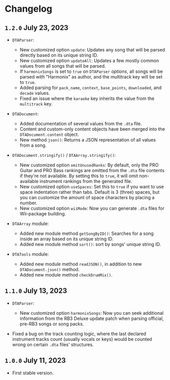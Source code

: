 # Changelog

## `1.2.0` July 23, 2023

- `DTAParser`:
    - New customized option `update`: Updates any song that will be parsed directly based on its unique string ID.
    - New customized option `updateAll`: Updates a few mostly common values from all songs that will be parsed.
    - If `harmonixSongs` is set to `true` on `DTAParser` _options_, all songs will be parsed with "Harmonix" as author, and the multitrack key will be set to `true`.
    - Added parsing for `pack_name`, `context`, `base_points`, `downloaded`, and `decade` values.
    - Fixed an issue where the `karaoke` key inherits the value from the `multitrack` key.

- `DTADocument`:
    - Added documentation of several values from the `.dta` file.
    - Content and custom-only content objects have been merged into the `DTADocument.content` object.
    - New method `json()`: Returns a JSON representation of all values from a song.

- `DTADocument.stringify()` / `DTAArray.stringify()`:
    - New customized option `omitUnusedRanks`: By default, only the PRO Guitar and PRO Bass rankings are omitted from the `.dta` file contents if they're not available. By setting this to `true`, it will omit non-available instrument rankings from the generated file.
    - New customized option `useSpaces`: Set this to `true` if you want to use space indentation rather than tabs. Default is 3 (three) spaces, but you can customize the amount of space characters by placing a number.
    - New customized option `wiiMode`: Now you can generate `.dta` files for Wii-package building.

- `DTAArray` module:
    - Added new module method `getSongByID()`: Searches for a song inside an array based on its unique string ID.
    - Added new module method `sort()`: sort by songs' unique string ID.

- `DTATools` module:
    - Added new module method `readJSON()`, in addition to new `DTADocument.json()` method.
    - Added new module method `checkDrumMix()`.

## `1.1.0` July 13, 2023
- `DTAParser`:
    - New customized option `harmonixSongs`: Now you can seek additional information from the RB3 Deluxe update patch when parsing official, pre-RB3 songs or song packs.

- Fixed a bug on the track counting logic, where the last declared instrument tracks count (usually vocals or keys) would be counted wrong on certain `.dta` files' structures.

## `1.0.0` July 11, 2023
- First stable version.